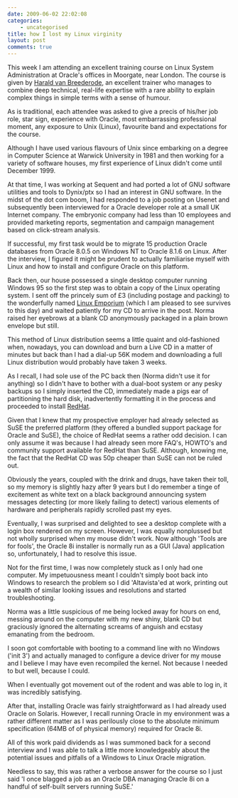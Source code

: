 ```yaml
---
date: 2009-06-02 22:02:08
categories:
    - uncategorised
title: how I lost my Linux virginity
layout: post
comments: true
---
```

This week I am attending an excellent training course on Linux System
Administration at Oracle's offices in Moorgate, near London. The course
is given by
[Harald van Breederode](http://prutser.wordpress.com/about/), 
an excellent trainer
who manages to combine deep technical, real-life expertise with a rare
ability to explain complex things in simple terms with a sense of
humour.

As is traditional, each attendee was asked to give a precis of his/her
job role, star sign, experience with Oracle, most embarrassing
professional moment, any exposure to Unix (Linux), favourite band and
expectations for the course.

Although I have used various flavours of Unix since embarking on a
degree in Computer Science at Warwick University in 1981 and then
working for a variety of software houses, my first experience of Linux
didn't come until December 1999.

At that time, I was working at Sequent and had ported a lot of GNU
software utilities and tools to Dynix/ptx so I had an interest in GNU
software. In the midst of the dot com boom, I had responded to a job
posting on Usenet and subsequently been interviewed for a Oracle
developer role at a small UK Internet company. The embryonic company had
less than 10 employees and provided marketing reports, segmentation and
campaign management based on click-stream analysis.

If successful, my first task would be to migrate 15 production Oracle
databases from Oracle 8.0.5 on Windows NT to Oracle 8.1.6 on Linux.
After the interview, I figured it might be prudent to actually
familiarise myself with Linux and how to install and configure Oracle on
this platform.

Back then, our house possessed a single desktop computer running Windows
95 so the first step was to obtain a copy of the Linux operating system.
I sent off the princely sum of &pound;3 (including postage and packing) to the
wonderfully named [Linux Emporium](http://www.linuxemporium.co.uk/)
(which I am pleased to see survives to this day) and waited patiently
for my CD to arrive in the post. Norma raised her eyebrows at a blank CD
anonymously packaged in a plain brown envelope but still.

This method of Linux distribution seems a little quaint and
old-fashioned when, nowadays, you can download and burn a Live CD in a
matter of minutes but back than I had a dial-up 56K modem and
downloading a full Linux distribution would probably have taken 3 weeks.

As I recall, I had sole use of the PC back then (Norma didn't use it for
anything) so I didn't have to bother with a dual-boot system or any
pesky backups so I simply inserted the CD, immediately made a pigs ear
of partitioning the hard disk, inadvertently formatting it in the
process and proceeded to install [RedHat](http://www.redhat.com/).

Given that I knew that my prospective employer had already selected as
SuSE the preferred platform (they offered a bundled support package for
Oracle and SuSE), the choice of RedHat seems a rather odd decision. I
can only assume it was because I had already seen more FAQ's, HOWTO's
and community support available for RedHat than SuSE. Although, knowing
me, the fact that the RedHat CD was 50p cheaper than SuSE can not be
ruled out.

Obviously the years, coupled with the drink and drugs, have taken their
toll, so my memory is slightly hazy after 9 years but I do remember a
tinge of excitement as white text on a black background announcing
system messages detecting (or more likely failing to detect) various
elements of hardware and peripherals rapidly scrolled past my eyes.

Eventually, I was surprised and delighted to see a desktop complete with
a login box rendered on my screen. However, I was equally nonplussed but
not wholly surprised when my mouse didn't work. Now although 'Tools are
for fools', the Oracle 8i installer is normally run as a GUI (Java)
application so, unfortunately, I had to resolve this issue.

Not for the first time, I was now completely stuck as I only had one
computer. My impetuousness meant I couldn't simply boot back into
Windows to research the problem so I did 'Altavista'ed at work, printing
out a wealth of similar looking issues and resolutions and started
troubleshooting.

Norma was a little suspicious of me being locked away for hours on end,
messing around on the computer with my new shiny, blank CD but
graciously ignored the alternating screams of anguish and ecstasy
emanating from the bedroom.

I soon got comfortable with booting to a command line with no Windows
('init 3') and actually managed to configure a device driver for my
mouse and I believe I may have even recompiled the kernel. Not because I
needed to but well, because I could.

When I eventually got movement out of the rodent and was able to log in,
it was incredibly satisfying.

After that, installing Oracle was fairly straightforward as I had
already used Oracle on Solaris. However, I recall running Oracle in my
environment was a rather different matter as I was perilously close to
the absolute minimum specification (64MB of of physical memory) required
for Oracle 8i.

All of this work paid dividends as I was summoned back for a second
interview and I was able to talk a little more knowledgeably about the
potential issues and pitfalls of a Windows to Linux Oracle migration.

Needless to say, this was rather a verbose answer for the course so I
just said 'I once blagged a job as an Oracle DBA managing Oracle 8i on a
handful of self-built servers running SuSE.'

